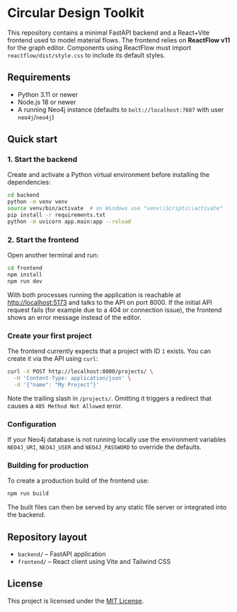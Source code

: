 # Circular Design Toolkit

This repository contains a minimal FastAPI backend and a React\+Vite frontend used to model material flows.
The frontend relies on **ReactFlow v11** for the graph editor. Components using ReactFlow must import `reactflow/dist/style.css` to include its default styles.

## Requirements

- Python 3.11 or newer
- Node.js 18 or newer
- A running Neo4j instance (defaults to `bolt://localhost:7687` with user `neo4j`/`neo4j`)

## Quick start

### 1. Start the backend

Create and activate a Python virtual environment before installing the
dependencies:

```bash
cd backend
python -m venv venv
source venv/bin/activate  # on Windows use "venv\\Scripts\\activate"
pip install -r requirements.txt
python -m uvicorn app.main:app --reload
```

### 2. Start the frontend

Open another terminal and run:

```bash
cd frontend
npm install
npm run dev
```

With both processes running the application is reachable at [http://localhost:5173](http://localhost:5173) and talks to the API on port 8000.
If the initial API request fails (for example due to a 404 or connection issue),
the frontend shows an error message instead of the editor.

### Create your first project

The frontend currently expects that a project with ID `1` exists. You can create
it via the API using `curl`:

```bash
curl -X POST http://localhost:8000/projects/ \
  -H 'Content-Type: application/json' \
  -d '{"name": "My Project"}'
```

Note the trailing slash in `/projects/`. Omitting it triggers a redirect that
causes a `405 Method Not Allowed` error.

### Configuration

If your Neo4j database is not running locally use the environment variables `NEO4J_URI`, `NEO4J_USER` and `NEO4J_PASSWORD` to override the defaults.

### Building for production

To create a production build of the frontend use:

```bash
npm run build
```

The built files can then be served by any static file server or integrated into the backend.

## Repository layout

- `backend/` – FastAPI application
- `frontend/` – React client using Vite and Tailwind CSS

## License

This project is licensed under the [MIT License](LICENSE).
